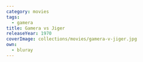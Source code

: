 ```yaml
---
category: movies
tags:
  - gamera
title: Gamera vs Jiger
releaseYear: 1970
coverImage: collections/movies/gamera-v-jiger.jpg
own:
  - bluray
---
```


